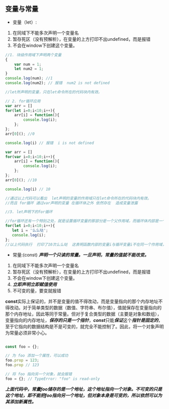 ## 变量与常量
- 变量（let）:

1. 在同域下不能多次声明一个变量名
2. 暂存死区（没有预解析），在变量的上方打印不出undefined，而是报错
3. 不会在window下创建这个变量。
     
```javascript
//1. 块级作用域下声明两个变量
{
    var num = 1;
    let num2 = 1;
}
console.log(num); //1
console.log(num2); // 报错  num2 is not defined

//let所声明的变量，只在let命令所在的代码块内有效。

```
```javascript
// 2. for循环应用
var arr = []
for(let i=0;i<10;i++){
    arr[i] = function(){
        console.log(i);
    };
};
arr[0](); //0

console.log(i) // 报错  i is not defined

var arr = []
for(var i=0;i<10;i++){
    arr[i] = function(){
        console.log(i);
    };
};
arr[0](); //10

console.log(i) // 10

//通过以上代码可以看出  let声明的变量的作用域只在let命令所在的代码块内有效。
//而且 for循环 通过var声明的变量 在循环体之外 依然存在  造成变量泄露

```
```javascript
//3. let声明下的for循环

//for循环还有一个特别之处，就是设置循环变量的那部分是一个父作用域，而循环体内部是一个单独的子作用域。
for(let i=0;i<10;i++){
   let i = '么么哒';
   console.log(i);
};
//以上代码执行  打印了10次么么哒  这表明函数内部的变量i与循环变量i不在同一个作用域，有各自单独的作用域。


```
       
            
- 常量:(const)  ***声明一个只读的常量。一旦声明，常量的值就不能改变。***

1. 在同域下不能多次声明一个变量名
2. 暂存死区（没有预解析），在变量的上方打印不出undefined，而是报错
3. 不会在window下创建这个变量。
4. ***立即声明立即赋值使用***
5. 不可变的量，要变就报错

**const**实际上保证的，并不是变量的值不得改动，而是变量指向的那个内存地址不得改动。对于简单类型的数据（数值、字符串、布尔值），值就保存在变量指向的那个内存地址，因此等同于常量。但对于复合类型的数据（主要是对象和数组），变量指向的内存地址，***保存的只是一个指针***，***const***只能***保证***这个***指针是固定的***，至于它指向的数据结构是不是可变的，就完全不能控制了。因此，将一个对象声明为常量必须非常小心。
    
```javascript

const foo = {};

// 为 foo 添加一个属性，可以成功
foo.prop = 123;
foo.prop // 123

// 将 foo 指向另一个对象，就会报错
foo = {}; // TypeError: "foo" is read-only

```
***上面代码中，常量foo储存的是一个地址，这个地址指向一个对象。不可变的只是这个地址，即不能把foo指向另一个地址，但对象本身是可变的，所以依然可以为其添加新属性。***
